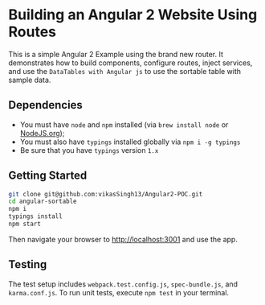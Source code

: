 # Building an Angular 2 Website Using Routes
This is a simple Angular 2 Example using the brand new router. It demonstrates how to build components, configure routes, inject services, and use the `DataTables with Angular js` to use the sortable table with sample data.

## Dependencies
- You must have `node` and `npm` installed (via `brew install node` or [NodeJS.org](https://nodejs.org/en/));
- You must also have `typings` installed globally via `npm i -g typings`
- Be sure that you have `typings` version `1.x`

## Getting Started


```bash
git clone git@github.com:vikasSingh13/Angular2-POC.git
cd angular-sortable
npm i
typings install
npm start
```

Then navigate your browser to [http://localhost:3001](http://localhost:3001) and use the app.

## Testing
The test setup includes `webpack.test.config.js`, `spec-bundle.js`, and `karma.conf.js`. To run unit tests, execute `npm test` in your terminal.
